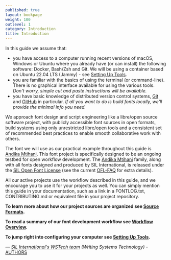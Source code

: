 ```yaml
---
published: true
layout: bookpage
weight: 100
outlevel: 1
category: Introduction
title: Introduction
---
```


In this guide we assume that:

- you have access to a computer running recent versions of macOS, Windows or Ubuntu where you already have (or can install) the following software: Docker, Bash/Zsh and Git. We will be using a container based on Ubuntu 22.04 LTS (Jammy) - see [Setting Up Tools].
- you are familiar with the basics of using the terminal (or command-line). There is no graphical interface available for using the various tools. *Don't worry, simple cut and paste instructions will be available.*
- you have basic knowledge of distributed version control systems, [Git] and [GitHub] in particular. *If all you want to do is build fonts locally, we'll provide the minimal info you need.*

We approach font design and script engineering like a libre/open source software project, with publicly accessible font sources in open formats, build systems using only unrestricted libre/open tools and a consistent set of recommended best practices to enable smooth collaborative work with others.

The font we will use as our practical example throughout this guide is [Andika Mtihani]. This font project is specifically designed to be an ongoing testbed for open workflow development. The [Andika Mtihani] family, along with all fonts designed and produced by SIL International, is released under the [SIL Open Font License] (see the current [OFL-FAQ] for extra details).

All our active projects use the workflow described in this guide, and we encourage you to use it for your projects as well. You can simply mention this guide in your documentation, such as a link in a FONTLOG.txt, CONTRIBUTING.md or equivalent file in your project repository. 

__To learn more about how our project sources are organized see [Source Formats].__  

__To read a summary of our font development workflow see [Workflow Overview].__ 

__To jump right into configuring your computer see [Setting Up Tools].__



*&mdash; [SIL International's WSTech team] (Writing Systems Technology)* - [AUTHORS] 


[SIL International font projects]: https://software.sil.org/fonts
[Andika Mtihani]: https://github.com/silnrsi/font-andika-mtihani
[Setting Up Tools]: Setting_Up_Tools.html
[Git]: https://git-scm.com/
[GitHub]: https://help.github.com/
[SIL Open Font License]: https://scripts.sil.org/OFL
[OFL-FAQ]: https://scripts.sil.org/OFL-FAQ_web
[Source Formats]: Source_Formats.html
[Workflow Overview]: Workflow_Overview.html
[SIL International's WSTech team]: https://software.sil.org/wstech 
[AUTHORS]: ../AUTHORS.txt
